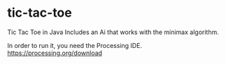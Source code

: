 # tic-tac-toe
Tic Tac Toe in Java
Includes an Ai that works with the minimax algorithm.

In order to run it, you need the Processing IDE.
https://processing.org/download
